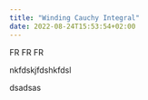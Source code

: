 ```yaml
---
title: "Winding Cauchy Integral"
date: 2022-08-24T15:53:54+02:00
---
```


FR FR FR


nkfdskjfdshkfdsl

dsadsas